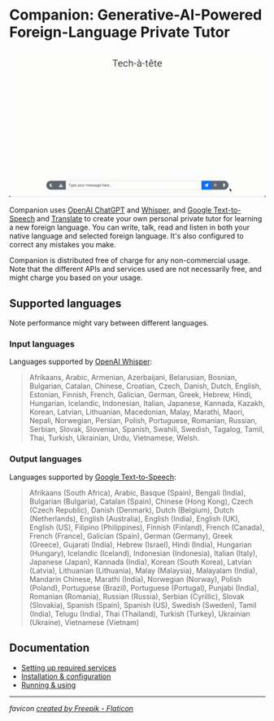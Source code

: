# Companion: Generative-AI-Powered Foreign-Language Private Tutor

![demo](demo.gif)

Companion uses [OpenAI ChatGPT](https://chat.openai.com) and [Whisper](https://openai.com/research/whisper), and 
[Google Text-to-Speech](https://cloud.google.com/text-to-speech) and 
[Translate](https://translate.google.com/) to create your own personal
private tutor for learning a new foreign language. You can write, talk, read and listen 
in both your native language and selected foreign language. It's also configured to correct any mistakes you make.

Companion is distributed free of charge for any non-commercial usage. Note that the different APIs
and services used are not necessarily free, and might charge you based on your usage. 

## Supported languages
Note performance might vary between different languages.

### Input languages
Languages supported by [OpenAI Whisper](https://help.openai.com/en/articles/7031512-whisper-api-faq):

> Afrikaans, Arabic, Armenian, Azerbaijani, Belarusian, Bosnian, Bulgarian, Catalan, Chinese, Croatian, Czech, Danish, Dutch, English, Estonian, Finnish, French, Galician, German, Greek, Hebrew, Hindi, Hungarian, Icelandic, Indonesian, Italian, Japanese, Kannada, Kazakh, Korean, Latvian, Lithuanian, Macedonian, Malay, Marathi, Maori, Nepali, Norwegian, Persian, Polish, Portuguese, Romanian, Russian, Serbian, Slovak, Slovenian, Spanish, Swahili, Swedish, Tagalog, Tamil, Thai, Turkish, Ukrainian, Urdu, Vietnamese, Welsh.

### Output languages
Languages supported by [Google Text-to-Speech](https://cloud.google.com/text-to-speech/docs/voices):

> Afrikaans (South Africa), Arabic, Basque (Spain), Bengali (India), Bulgarian (Bulgaria), Catalan (Spain), Chinese (Hong Kong), Czech (Czech Republic), Danish (Denmark), Dutch (Belgium), Dutch (Netherlands), English (Australia), English (India), English (UK), English (US), Filipino (Philippines), Finnish (Finland), French (Canada), French (France), Galician (Spain), German (Germany), Greek (Greece), Gujarati (India), Hebrew (Israel), Hindi (India), Hungarian (Hungary), Icelandic (Iceland), Indonesian (Indonesia), Italian (Italy), Japanese (Japan), Kannada (India), Korean (South Korea), Latvian (Latvia), Lithuanian (Lithuania), Malay (Malaysia), Malayalam (India), Mandarin Chinese, Marathi (India), Norwegian (Norway), Polish (Poland), Portuguese (Brazil), Portuguese (Portugal), Punjabi (India), Romanian (Romania), Russian (Russia), Serbian (Cyrillic), Slovak (Slovakia), Spanish (Spain), Spanish (US), Swedish (Sweden), Tamil (India), Telugu (India), Thai (Thailand), Turkish (Turkey), Ukrainian (Ukraine), Vietnamese (Vietnam)

## Documentation
* [Setting up required services](/markdown/setting_up.md)
* [Installation & configuration](/markdown/install.md)
* [Running & using](/markdown/run.md)

---

_favicon <a href="https://www.flaticon.com/free-icons/message" title="message icons">created by Freepik - Flaticon</a>_

